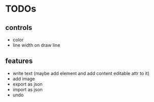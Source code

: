 # TODOs

## controls

- color
- line width on draw line

## features

- write text (maybe add element and add content editable attr to it)
- add image
- export as json
- import as json
- undo

